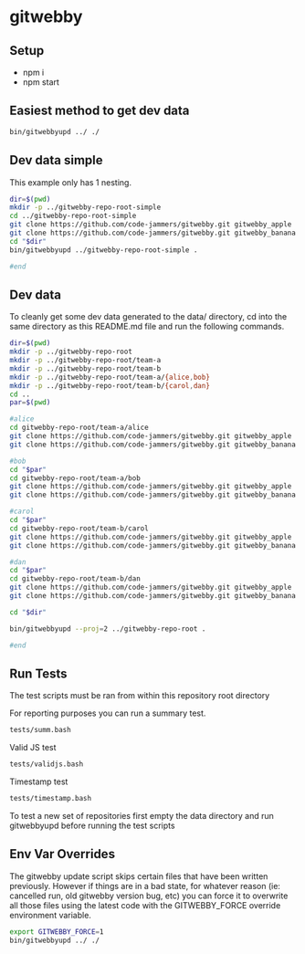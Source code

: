 # gitwebby

## Setup

- npm i
- npm start

## Easiest method to get dev data

```sh
bin/gitwebbyupd ../ ./
```

## Dev data simple

This example only has 1 nesting.

```sh
dir=$(pwd)
mkdir -p ../gitwebby-repo-root-simple
cd ../gitwebby-repo-root-simple
git clone https://github.com/code-jammers/gitwebby.git gitwebby_apple
git clone https://github.com/code-jammers/gitwebby.git gitwebby_banana
cd "$dir"
bin/gitwebbyupd ../gitwebby-repo-root-simple .

#end
```

## Dev data

To cleanly get some dev data generated to the data/ directory, cd into the
same directory as this README.md file and run the following commands.

```sh
dir=$(pwd)
mkdir -p ../gitwebby-repo-root
mkdir -p ../gitwebby-repo-root/team-a
mkdir -p ../gitwebby-repo-root/team-b
mkdir -p ../gitwebby-repo-root/team-a/{alice,bob}
mkdir -p ../gitwebby-repo-root/team-b/{carol,dan}
cd ..
par=$(pwd)

#alice
cd gitwebby-repo-root/team-a/alice
git clone https://github.com/code-jammers/gitwebby.git gitwebby_apple
git clone https://github.com/code-jammers/gitwebby.git gitwebby_banana

#bob
cd "$par"
cd gitwebby-repo-root/team-a/bob
git clone https://github.com/code-jammers/gitwebby.git gitwebby_apple
git clone https://github.com/code-jammers/gitwebby.git gitwebby_banana

#carol
cd "$par"
cd gitwebby-repo-root/team-b/carol
git clone https://github.com/code-jammers/gitwebby.git gitwebby_apple
git clone https://github.com/code-jammers/gitwebby.git gitwebby_banana

#dan
cd "$par"
cd gitwebby-repo-root/team-b/dan
git clone https://github.com/code-jammers/gitwebby.git gitwebby_apple
git clone https://github.com/code-jammers/gitwebby.git gitwebby_banana

cd "$dir"

bin/gitwebbyupd --proj=2 ../gitwebby-repo-root .

#end
```

## Run Tests

The test scripts must be ran from within this repository root directory

For reporting purposes you can run a summary test.

```sh
tests/summ.bash
```

Valid JS test

```sh
tests/validjs.bash
```

Timestamp test

```sh
tests/timestamp.bash
```

To test a new set of repositories first empty the data directory and run
gitwebbyupd before running the test scripts

## Env Var Overrides

The gitwebby update script skips certain files that have been written
previously. However if things are in a bad state, for whatever reason
(ie: cancelled run, old gitwebby version bug, etc) you can force it
to overwrite all those files using the latest code with the GITWEBBY_FORCE
override environment variable.

```sh
export GITWEBBY_FORCE=1
bin/gitwebbyupd ../ ./
```
